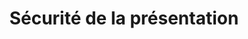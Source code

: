 ---
title: Sécurité de la présentation
type: docs
weight: 60
url: /fr/androidjava/presentation-security/
---